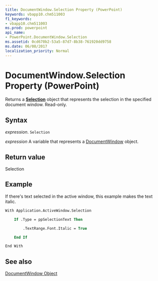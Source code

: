 ```yaml
---
title: DocumentWindow.Selection Property (PowerPoint)
keywords: vbapp10.chm511003
f1_keywords:
- vbapp10.chm511003
ms.prod: powerpoint
api_name:
- PowerPoint.DocumentWindow.Selection
ms.assetid: 0cd670b2-53a5-87d7-8b38-761920dd9758
ms.date: 06/08/2017
localization_priority: Normal
---
```



# DocumentWindow.Selection Property (PowerPoint)

Returns a  **[Selection](PowerPoint.Selection.md)** object that represents the selection in the specified document window. Read-only.


## Syntax

 _expression_. `Selection`

_expression_ A variable that represents a [DocumentWindow](./PowerPoint.DocumentWindow.md) object.


## Return value

Selection


## Example

If there's text selected in the active window, this example makes the text italic.


```vb
With Application.ActiveWindow.Selection

    If .Type = ppSelectionText Then

        .TextRange.Font.Italic = True

    End If

End With


```


## See also



[DocumentWindow Object](PowerPoint.DocumentWindow.md)

